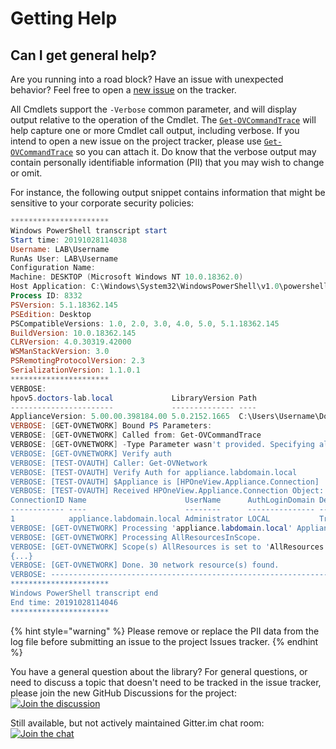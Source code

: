 # Getting Help

## Can I get general help?

Are you running into a road block? Have an issue with unexpected behavior? Feel free to open a [new issue](https://github.com/HewlettPackard/POSH-HPEOneView/issues/new/choose) on the tracker.

All Cmdlets support the `-Verbose` common parameter, and will display output relative to the operation of the Cmdlet.  The [`Get-OVCommandTrace`](https://hpe-docs.gitbook.io/posh-hpeoneview/cmdlets/v6.60/library/get-ovcommandtrace) will help capture one or more Cmdlet call output, including verbose.  If you intend to open a new issue on the project tracker, please use [`Get-OVCommandTrace`](https://hpe-docs.gitbook.io/posh-hpeoneview/cmdlets/v6.60/library/get-ovcommandtrace) so you can attach it.  Do know that the verbose output may contain personally identifiable information \(PII\) that you may wish to change or omit.

For instance, the following output snippet contains information that might be sensitive to your corporate security policies:

```powershell
**********************
Windows PowerShell transcript start
Start time: 20191028114038
Username: LAB\Username
RunAs User: LAB\Username
Configuration Name:
Machine: DESKTOP (Microsoft Windows NT 10.0.18362.0)
Host Application: C:\Windows\System32\WindowsPowerShell\v1.0\powershell.exe
Process ID: 8332
PSVersion: 5.1.18362.145
PSEdition: Desktop
PSCompatibleVersions: 1.0, 2.0, 3.0, 4.0, 5.0, 5.1.18362.145
BuildVersion: 10.0.18362.145
CLRVersion: 4.0.30319.42000
WSManStackVersion: 3.0
PSRemotingProtocolVersion: 2.3
SerializationVersion: 1.1.0.1
**********************
VERBOSE:
hpov5.doctors-lab.local             LibraryVersion Path
-----------------------             -------------- ----
ApplianceVersion: 5.00.00.398184.00 5.0.2152.1665  C:\Users\Username\Documents\WindowsPowerShell\Modules\HPOneView.500
VERBOSE: [GET-OVNETWORK] Bound PS Parameters:
VERBOSE: [GET-OVNETWORK] Called from: Get-OVCommandTrace
VERBOSE: [GET-OVNETWORK] -Type Parameter wasn't provided. Specifying all Network Resource Types.
VERBOSE: [GET-OVNETWORK] Verify auth
VERBOSE: [TEST-OVAUTH] Caller: Get-OVNetwork
VERBOSE: [TEST-OVAUTH] Verify Auth for appliance.labdomain.local
VERBOSE: [TEST-OVAUTH] $Appliance is [HPOneView.Appliance.Connection]
VERBOSE: [TEST-OVAUTH] Received HPOneView.Appliance.Connection Object:
ConnectionID Name                      UserName      AuthLoginDomain Default
------------ ----                      --------      --------------- -------
1            appliance.labdomain.local Administrator LOCAL           True
VERBOSE: [GET-OVNETWORK] Processing 'appliance.labdomain.local' Appliance (of 1)
VERBOSE: [GET-OVNETWORK] Processing AllResourcesInScope.
VERBOSE: [GET-OVNETWORK] Scope(s) AllResources is set to 'AllResources'.  Will not add scope to URI query parameter.
{...}
VERBOSE: [GET-OVNETWORK] Done. 30 network resource(s) found.
VERBOSE: --------------------------------------------------------------------------------
**********************
Windows PowerShell transcript end
End time: 20191028114046
**********************
```

{% hint style="warning" %}
Please remove or replace the PII data from the log file before submitting an issue to the project Issues tracker.
{% endhint %}

You have a general question about the library? For general questions, or need to discuss a topic that doesn't need to be tracked in the issue tracker, please join the new GitHub Discussions for the project: [![Join the discussion][github-chat-badge-url]][github-chat-link]

Still available, but not actively maintained Gitter.im chat room: [![Join the chat][gitter-chat-badge-url]][gitter-chat-link]

##

<!-- markdown variables links -->
[github-chat-badge-url]: https://img.shields.io/badge/chat-on%20github%20discussions-green?style=flat&logo=gitter
[github-chat-link]: https://github.com/HewlettPackard/POSH-HPEOneView/discussions
[gitter-chat-badge-url]: https://camo.githubusercontent.com/fd5dd4417d3bc721ada1bf5564e66e74de3cf909/68747470733a2f2f696d672e736869656c64732e696f2f7374617469632f76312e7376673f6c6162656c3d63686174266d6573736167653d6f6e25323067697474657226636f6c6f723d696e666f726d6174696f6e616c266c6f676f3d676974746572
[gitter-chat-link]: https://gitter.im/POSH-HPOneView/Lobby?utm_source=badge&utm_medium=badge&utm_campaign=pr-badge&utm_content=badge
